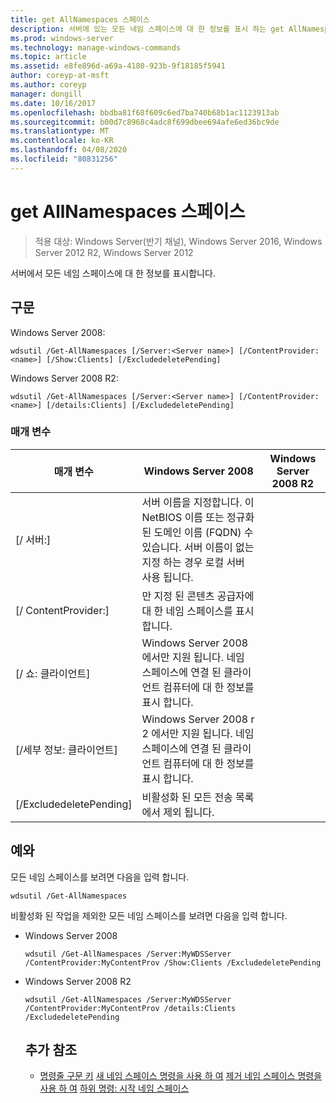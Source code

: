 ```yaml
---
title: get AllNamespaces 스페이스
description: 서버에 있는 모든 네임 스페이스에 대 한 정보를 표시 하는 get AllNamespaces 스페이스에 대 한 Windows 명령 항목입니다.
ms.prod: windows-server
ms.technology: manage-windows-commands
ms.topic: article
ms.assetid: e8fe896d-a69a-4180-923b-9f18185f5941
author: coreyp-at-msft
ms.author: coreyp
manager: dongill
ms.date: 10/16/2017
ms.openlocfilehash: bbdba81f68f609c6ed7ba740b68b1ac1123913ab
ms.sourcegitcommit: b00d7c8968c4adc8f699dbee694afe6ed36bc9de
ms.translationtype: MT
ms.contentlocale: ko-KR
ms.lasthandoff: 04/08/2020
ms.locfileid: "80831256"
---
```

# <a name="get-allnamespaces"></a>get AllNamespaces 스페이스

>적용 대상: Windows Server(반기 채널), Windows Server 2016, Windows Server 2012 R2, Windows Server 2012

서버에서 모든 네임 스페이스에 대 한 정보를 표시합니다.

## <a name="syntax"></a>구문
Windows Server 2008:
```
wdsutil /Get-AllNamespaces [/Server:<Server name>] [/ContentProvider:<name>] [/Show:Clients] [/ExcludedeletePending]
```
Windows Server 2008 R2:
```
wdsutil /Get-AllNamespaces [/Server:<Server name>] [/ContentProvider:<name>] [/details:Clients] [/ExcludedeletePending]
```
### <a name="parameters"></a>매개 변수

|         매개 변수         |                                                                               Windows Server 2008                                                                               | Windows Server 2008 R2 |
|---------------------------|---------------------------------------------------------------------------------------------------------------------------------------------------------------------------------|------------------------|
|  [/ 서버:<Server name>]  | 서버 이름을 지정합니다. 이 NetBIOS 이름 또는 정규화 된 도메인 이름 (FQDN) 수 있습니다. 서버 이름이 없는 지정 하는 경우 로컬 서버 사용 됩니다. |                        |
| [/ ContentProvider:<name>] |                                                        만 지정 된 콘텐츠 공급자에 대 한 네임 스페이스를 표시합니다.                                                         |                        |
|      [/ 쇼: 클라이언트]      |                            Windows Server 2008 에서만 지원 됩니다. 네임 스페이스에 연결 된 클라이언트 컴퓨터에 대 한 정보를 표시 합니다.                             |                        |
|    [/세부 정보: 클라이언트]     |                           Windows Server 2008 r 2 에서만 지원 됩니다. 네임 스페이스에 연결 된 클라이언트 컴퓨터에 대 한 정보를 표시 합니다.                           |                        |
|  [/ExcludedeletePending]  |                                                              비활성화 된 모든 전송 목록에서 제외 됩니다.                                                              |                        |

## <a name="examples"></a><a name=BKMK_examples></a>예와
모든 네임 스페이스를 보려면 다음을 입력 합니다.
```
wdsutil /Get-AllNamespaces
```
비활성화 된 작업을 제외한 모든 네임 스페이스를 보려면 다음을 입력 합니다.
- Windows Server 2008
  ```
  wdsutil /Get-AllNamespaces /Server:MyWDSServer /ContentProvider:MyContentProv /Show:Clients /ExcludedeletePending
  ```
- Windows Server 2008 R2
  ```
  wdsutil /Get-AllNamespaces /Server:MyWDSServer /ContentProvider:MyContentProv /details:Clients /ExcludedeletePending
  ```
  ## <a name="additional-references"></a>추가 참조
  - [명령줄 구문 키](command-line-syntax-key.md)
  [새 네임 스페이스 명령을 사용 하 여](using-the-new-namespace-command.md)
  [제거 네임 스페이스 명령을 사용 하 여](using-the-remove-namespace-command.md)
  [하위 명령: 시작 네임 스페이스](subcommand-start-namespace.md)
